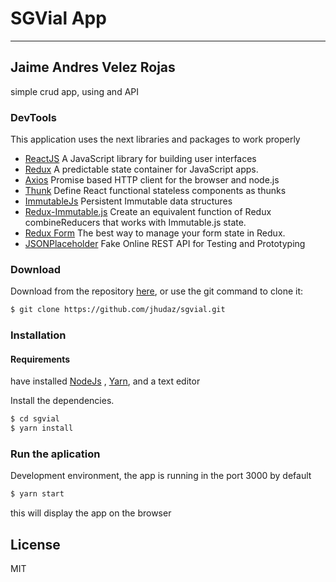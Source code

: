 # SGVial App
---
## Jaime Andres Velez Rojas
simple crud app, using and API


### DevTools

 This application uses the next libraries and packages to work properly
* [ReactJS](https://reactjs.org/) A JavaScript library for building user interfaces 
* [Redux](https://redux.js.org/) A predictable state container for JavaScript apps.
* [Axios](https://www.npmjs.com/package/axios) Promise based HTTP client for the browser and node.js
* [Thunk](https://www.npmjs.com/package/react-thunk) Define React functional stateless components as thunks
* [ImmutableJs](https://github.com/immutable-js/immutable-js) Persistent Immutable data structures 
* [Redux-Immutable.js](https://www.npmjs.com/package/redux-immutable) Create an equivalent function of Redux combineReducers that works with Immutable.js state. 
* [Redux Form](https://redux-form.com/8.1.0/) The best way to manage your form state in Redux.
* [JSONPlaceholder](https://jsonplaceholder.typicode.com/) Fake Online REST API for Testing and Prototyping



###  Download
Download from the repository [here](https://github.com/jhudaz/sgvial), or use the git command to clone it:
```sh
$ git clone https://github.com/jhudaz/sgvial.git
```
### Installation
#### Requirements
 have installed [NodeJs](https://nodejs.org/en/) , [Yarn](https://yarnpkg.com/lang/en/docs/install/#debian-stable), and a text editor
 
 

Install the dependencies.

```sh
$ cd sgvial
$ yarn install
```

### Run the aplication

Development environment, the app is running in the port 3000 by default
```sh
$ yarn start
```
this will display the app on the browser



License
----

MIT
